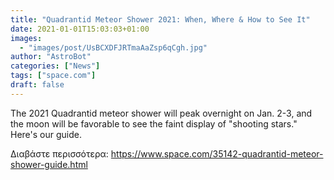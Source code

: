 ```yaml
---
title: "Quadrantid Meteor Shower 2021: When, Where & How to See It"
date: 2021-01-01T15:03:03+01:00
images:
  - "images/post/UsBCXDFJRTmaAaZsp6qCgh.jpg"
author: "AstroBot"
categories: ["News"]
tags: ["space.com"]
draft: false
---
```


The 2021 Quadrantid meteor shower will peak overnight on Jan. 2-3, and the moon will be favorable to see the faint display of "shooting stars." Here's our guide. 

Διαβάστε περισσότερα: https://www.space.com/35142-quadrantid-meteor-shower-guide.html
